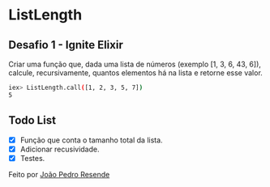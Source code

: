 # ListLength

## Desafio 1 - Ignite Elixir

Criar uma função que, dada uma lista de números (exemplo [1, 3, 6, 43, 6]), calcule, recursivamente, quantos elementos há na lista e retorne esse valor.

```bash
iex> ListLength.call([1, 2, 3, 5, 7])
5
```

## Todo List

- [x] Função que conta o tamanho total da lista.
- [x] Adicionar recusividade.
- [x] Testes.

Feito por [João Pedro Resende](https://jpres.dev)
